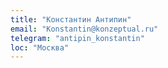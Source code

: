 ```yaml
---
title: "Константин Антипин"
email: "Konstantin@konzeptual.ru"
telegram: "antipin_konstantin"
loc: "Москва"
---
```

